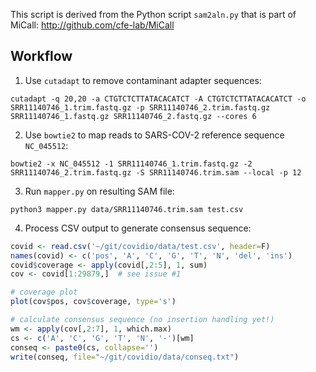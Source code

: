 
This script is derived from the Python script `sam2aln.py` that is part of MiCall: http://github.com/cfe-lab/MiCall

## Workflow
1. Use `cutadapt` to remove contaminant adapter sequences:
```
cutadapt -q 20,20 -a CTGTCTCTTATACACATCT -A CTGTCTCTTATACACATCT -o SRR11140746_1.trim.fastq.gz -p SRR11140746_2.trim.fastq.gz SRR11140746_1.fastq.gz SRR11140746_2.fastq.gz --cores 6
```

2. Use `bowtie2` to map reads to SARS-COV-2 reference sequence `NC_045512`:
```
bowtie2 -x NC_045512 -1 SRR11140746_1.trim.fastq.gz -2 SRR11140746_2.trim.fastq.gz -S SRR11140746.trim.sam --local -p 12
```

3. Run `mapper.py` on resulting SAM file:
```
python3 mapper.py data/SRR11140746.trim.sam test.csv
```

4. Process CSV output to generate consensus sequence:
```R
covid <- read.csv('~/git/covidio/data/test.csv', header=F)
names(covid) <- c('pos', 'A', 'C', 'G', 'T', 'N', 'del', 'ins')
covid$coverage <- apply(covid[,2:5], 1, sum)
cov <- covid[1:29879,]  # see issue #1

# coverage plot
plot(cov$pos, cov$coverage, type='s')

# calculate consensus sequence (no insertion handling yet!)
wm <- apply(cov[,2:7], 1, which.max)
cs <- c('A', 'C', 'G', 'T', 'N', '-')[wm]
conseq <- paste0(cs, collapse='')
write(conseq, file="~/git/covidio/data/conseq.txt")
```
